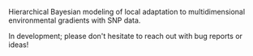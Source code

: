 Hierarchical Bayesian modeling of local adaptation to multidimensional environmental gradients with SNP data.

In development; please don't hesitate to reach out with bug reports or ideas!
